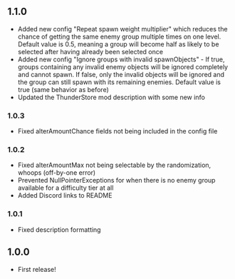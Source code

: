 ## 1.1.0
- Added new config "Repeat spawn weight multiplier" which reduces the chance of getting the same enemy group multiple times on one level. Default value is 0.5, meaning a group will become half as likely to be selected after having already been selected once
- Added new config "Ignore groups with invalid spawnObjects" - If true, groups containing any invalid enemy objects will be ignored completely and cannot spawn. If false, only the invalid objects will be ignored and the group can still spawn with its remaining enemies. Default value is true (same behavior as before)
- Updated the ThunderStore mod description with some new info

### 1.0.3
- Fixed alterAmountChance fields not being included in the config file

### 1.0.2
- Fixed alterAmountMax not being selectable by the randomization, whoops (off-by-one error)
- Prevented NullPointerExceptions for when there is no enemy group available for a difficulty tier at all
- Added Discord links to README

### 1.0.1
- Fixed description formatting

## 1.0.0
- First release!